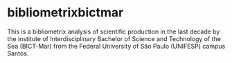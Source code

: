 # bibliometrixbictmar
This is a bibliometrix analysis of scientific production in the last decade by the institute of Interdisciplinary Bachelor of Science and Technology of the Sea (BICT-Mar) from the Federal University of São Paulo (UNIFESP) campus Santos.
